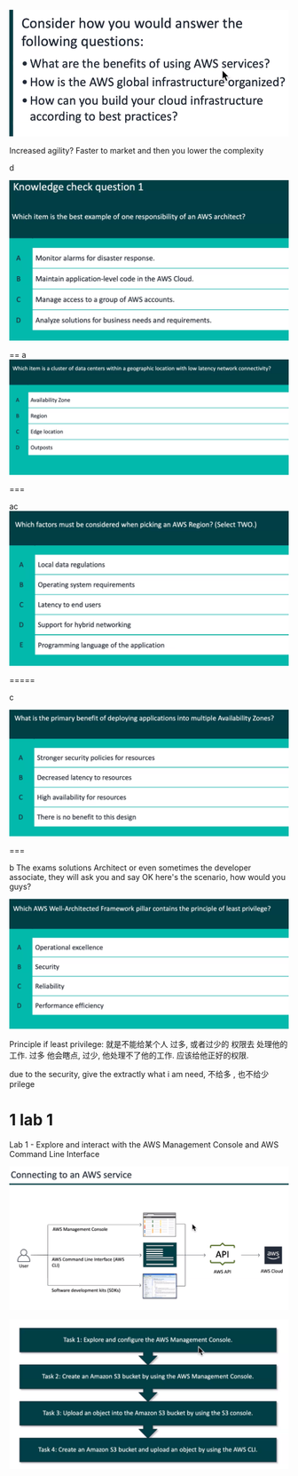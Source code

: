 
![](image/Pasted%20image%2020231002093331.png)

Increased agility? Faster to market and then you lower the complexity



d

![](image/Pasted%20image%2020231002093400.png)


==
a
![](image/Pasted%20image%2020231002093455.png)

===

ac
![](image/Pasted%20image%2020231002093509.png)

=====

c

![](image/Pasted%20image%2020231002093540.png)



===

b
The exams solutions Architect or even sometimes the developer associate, they will ask you and say OK here's the scenario, how would you guys?

![](image/Pasted%20image%2020231002093712.png)

Principle if least privilege:  就是不能给某个人 过多, 或者过少的 权限去 处理他的工作. 过多 他会瞎点, 过少, 他处理不了他的工作. 应该给他正好的权限. 

due to the security, give the extractly what i am need, 不给多 , 也不给少 prilege




# 1 lab 1

Lab 1 - Explore and interact with the AWS Management Console and AWS Command Line Interface 

![](image/Pasted%20image%2020231002094128.png)


![](image/Pasted%20image%2020231002094242.png)
